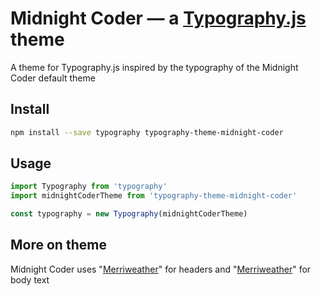 # Midnight Coder — a <a href='https://github.com/kyleamathews/typography.js'>Typography.js</a> theme

A theme for Typography.js inspired by the typography of the Midnight Coder default theme

## Install
```bash
npm install --save typography typography-theme-midnight-coder
```
## Usage
```javascript
import Typography from 'typography'
import midnightCoderTheme from 'typography-theme-midnight-coder'

const typography = new Typography(midnightCoderTheme)
```
## More on theme

Midnight Coder uses "<a href='https://fonts.google.com/specimen/Merriweather'>Merriweather</a>" for headers and "<a href='https://fonts.google.com/specimen/Merriweather'>Merriweather</a>" for body text
